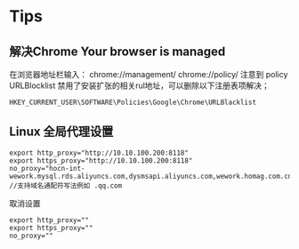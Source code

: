 # Tips

## 解决Chrome Your browser is managed
在浏览器地址栏输入：
chrome://management/ chrome://policy/ 注意到 policy URLBlocklist 禁用了安装扩张的相关rul地址，可以删除以下注册表项解决；

```
HKEY_CURRENT_USER\SOFTWARE\Policies\Google\Chrome\URLBlacklist
```
## Linux 全局代理设置
```
export http_proxy="http://10.10.100.200:8118"
export https_proxy="http://10.10.100.200:8118"
no_proxy="hocn-int-wework.mysql.rds.aliyuncs.com,dysmsapi.aliyuncs.com,wework.homag.com.cn,127.0.0.1,localhost" //支持域名通配符写法例如 .qq.com
```
取消设置
```
export http_proxy=""
export https_proxy=""
no_proxy=""
```
